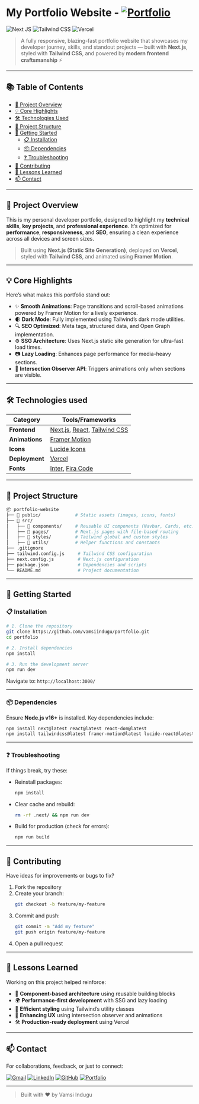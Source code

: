 # My Portfolio Website - [![Portfolio](https://img.shields.io/badge/Portfolio-%23000000.svg?style=for-the-badge&logo=firefox&logoColor=#FF7139)](https://vamsiindugu.vercel.app/)
![Next JS](https://img.shields.io/badge/Next.js-black?style=for-the-badge&logo=next.js&logoColor=white)
![Tailwind CSS](https://img.shields.io/badge/TailwindCSS-38B2AC?style=for-the-badge&logo=tailwind-css&logoColor=white)
![Vercel](https://img.shields.io/badge/Vercel-%23000000.svg?style=for-the-badge&logo=vercel&logoColor=white)

> A fully responsive, blazing-fast portfolio website that showcases my developer journey, skills, and standout projects — built with **Next.js**, styled with **Tailwind CSS**, and powered by **modern frontend craftsmanship** ⚡

---

## 📚 Table of Contents  

- [🎯 Project Overview](#-project-overview)  
- [💡 Core Highlights](#-core-highlights)  
- [🛠️ Technologies Used](#-technologies-used)  
- [📁 Project Structure](#-project-structure)  
- [🚀 Getting Started](#-getting-started)  
  - [📋 Installation](#-installation)  
  - [📦 Dependencies](#-dependencies)  
  - [❓ Troubleshooting](#-troubleshooting)  
- [🤝 Contributing](#-contributing)  
- [📘 Lessons Learned](#-lessons-learned)  
- [📫 Contact](#-contact)  

---

## 🎯 Project Overview  

This is my personal developer portfolio, designed to highlight my **technical skills**, **key projects**, and **professional experience**. It’s optimized for **performance**, **responsiveness**, and **SEO**, ensuring a clean experience across all devices and screen sizes.

> Built using **Next.js (Static Site Generation)**, deployed on **Vercel**, styled with **Tailwind CSS**, and animated using **Framer Motion**.

---

## 💡 Core Highlights  

Here’s what makes this portfolio stand out:

- ✨ **Smooth Animations**: Page transitions and scroll-based animations powered by Framer Motion for a lively experience.  
- 🌒 **Dark Mode**: Fully implemented using Tailwind’s dark mode utilities.  
- 🔍 **SEO Optimized**: Meta tags, structured data, and Open Graph implementation.  
- ⚙️ **SSG Architecture**: Uses Next.js static site generation for ultra-fast load times.  
- 📷 **Lazy Loading**: Enhances page performance for media-heavy sections.  
- 🧠 **Intersection Observer API**: Triggers animations only when sections are visible.

---

## 🛠 Technologies used

| Category      | Tools/Frameworks |
|---------------|------------------|
| **Frontend**  | [Next.js](https://nextjs.org/), [React](https://react.dev/), [Tailwind CSS](https://tailwindcss.com/) |
| **Animations**| [Framer Motion](https://www.framer.com/motion/) |
| **Icons**     | [Lucide Icons](https://lucide.dev/) |
| **Deployment**| [Vercel](https://vercel.com/) |
| **Fonts**     | [Inter](https://fonts.google.com/specimen/Inter), [Fira Code](https://fonts.google.com/specimen/Fira+Code) |

---

## 📁 Project Structure  

```bash
📦 portfolio-website  
├── 📂 public/             # Static assets (images, icons, fonts)  
├── 📂 src/  
│   ├── 📂 components/     # Reusable UI components (Navbar, Cards, etc.)  
│   ├── 📂 pages/          # Next.js pages with file-based routing  
│   ├── 📂 styles/         # Tailwind global and custom styles  
│   ├── 📂 utils/          # Helper functions and constants  
├── .gitignore  
├── tailwind.config.js     # Tailwind CSS configuration  
├── next.config.js         # Next.js configuration  
├── package.json           # Dependencies and scripts  
└── README.md              # Project documentation  
```

---

## 🚀 Getting Started  

### 📋 Installation  

```bash
# 1. Clone the repository
git clone https://github.com/vamsiindugu/portfolio.git
cd portfolio

# 2. Install dependencies
npm install

# 3. Run the development server
npm run dev
```

Navigate to: `http://localhost:3000/`

---

### 📦 Dependencies  

Ensure **Node.js v16+** is installed. Key dependencies include:

```bash
npm install next@latest react@latest react-dom@latest
npm install tailwindcss@latest framer-motion@latest lucide-react@latest
```

---

### ❓ Troubleshooting  

If things break, try these:

- Reinstall packages:
  ```bash
  npm install
  ```

- Clear cache and rebuild:
  ```bash
  rm -rf .next/ && npm run dev
  ```

- Build for production (check for errors):
  ```bash
  npm run build
  ```

---

## 🤝 Contributing  

Have ideas for improvements or bugs to fix?

1. Fork the repository  
2. Create your branch:  
   ```bash
   git checkout -b feature/my-feature
   ```  
3. Commit and push:  
   ```bash
   git commit -m "Add my feature"
   git push origin feature/my-feature
   ```  
4. Open a pull request  

---

## 📘 Lessons Learned  

Working on this project helped reinforce:

- 🧩 **Component-based architecture** using reusable building blocks  
- 🌍 **Performance-first development** with SSG and lazy loading  
- 🎨 **Efficient styling** using Tailwind’s utility classes  
- 🎥 **Enhancing UX** using intersection observer and animations  
- 🛠️ **Production-ready deployment** using Vercel  

---

## 📫 Contact  

For collaborations, feedback, or just to connect:

[![Gmail](https://img.shields.io/badge/Gmail-D14836?style=for-the-badge&logo=gmail&logoColor=white)](mailto:vamsiindugu@gmail.com)
[![LinkedIn](https://img.shields.io/badge/LinkedIn-%230077B5.svg?style=for-the-badge&logo=linkedin&logoColor=white)](https://linkedin.com/in/vamsi-indugu/)
[![GitHub](https://img.shields.io/badge/GitHub-%23121011.svg?style=for-the-badge&logo=github&logoColor=white)](https://github.com/Vamsiindugu/)
[![Portfolio](https://img.shields.io/badge/Portfolio-%23000000.svg?style=for-the-badge&logo=firefox&logoColor=#FF7139)](https://vamsiindugu.vercel.app/)

---

> Built with ❤️ by Vamsi Indugu
